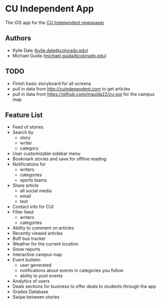 # CU Independent App
The iOS app for the <a href='http://www.cuindependent.com'>CU Independent newspaper</a>

## Authors
- Kylie Dale (kylie.dale@colorado.edu)
- Michael Guida (michael.guida@colorado.edu)

## TODO

- Finish basic storyboard for all screens
- pull in data from http://cuindependent.com to get articles
- pull in data from https://github.com/mguida22/cu-poi for the campus map

## Feature List
- Feed of stories
- Search by
  - story
  - writer
  - category
- User customizable sidebar menu
- Bookmark stories and save for offline reading
- Notifications for
  - writers
  - categories
  - sports teams
- Share article
  - all social media
  - email
  - text
- Contact info for CUI
- Filter feed
  - writers
  - categories
- Ability to comment on articles
- Recently viewed articles
- Buff bus tracker
- Weather for the current location
- Snow reports
- Interactive campus map
- Event bulletin
  - user generated
  - notifications about events in categories you follow
  - ability to post events
- Analytics of users
- Deals sections for business to offer deals to students through the app
- Grades Database
- Swipe between stories
